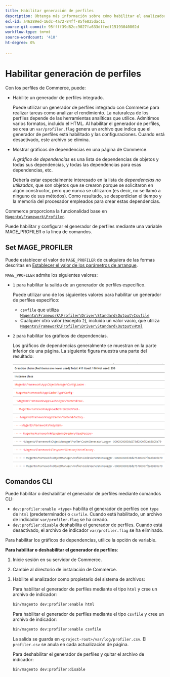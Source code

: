 ```yaml
---
title: Habilitar generación de perfiles
description: Obtenga más información sobre cómo habilitar el analizador de imágenes para utilizarlo con sus herramientas analíticas.
exl-id: a46289ed-16dc-4a72-84ff-85fe825dac11
source-git-commit: 95ffff39d82cc9027fa633dffedf15193040802d
workflow-type: tm+mt
source-wordcount: '410'
ht-degree: 0%

---
```


# Habilitar generación de perfiles

Con los perfiles de Commerce, puede:

- Habilite un generador de perfiles integrado.

  Puede utilizar un generador de perfiles integrado con Commerce para realizar tareas como analizar el rendimiento. La naturaleza de los perfiles depende de las herramientas analíticas que utilice. Admitimos varios formatos, incluido el HTML. Al habilitar el generador de perfiles, se crea un `var/profiler.flag` genera un archivo que indica que el generador de perfiles está habilitado y las configuraciones. Cuando está desactivado, este archivo se elimina.

- Mostrar gráficos de dependencias en una página de Commerce.

  A _gráfico de dependencias_ es una lista de dependencias de objetos y todas sus dependencias, y todas las dependencias para esas dependencias, etc.

  Debería estar especialmente interesado en la lista de _dependencias no utilizadas_, que son objetos que se crearon porque se solicitaron en algún constructor, pero que nunca se utilizaron (es decir, no se llamó a ninguno de sus métodos). Como resultado, se desperdician el tiempo y la memoria del procesador empleados para crear estas dependencias.

Commerce proporciona la funcionalidad base en [`Magento\Framework\Profiler`][profiler].

Puede habilitar y configurar el generador de perfiles mediante una variable MAGE_PROFILER o la línea de comandos.

## Set MAGE_PROFILER

Puede establecer el valor de `MAGE_PROFILER` de cualquiera de las formas descritas en [Establecer el valor de los parámetros de arranque](../bootstrap/set-parameters.md).

`MAGE_PROFILER` admite los siguientes valores:

- `1` para habilitar la salida de un generador de perfiles específico.

  Puede utilizar uno de los siguientes valores para habilitar un generador de perfiles específico:

   - `csvfile` que utiliza [`Magento\Framework\Profiler\Driver\Standard\Output\Csvfile`][csvfile]
   - Cualquier otro valor (excepto `2`), incluido un valor vacío, que utiliza [`Magento\Framework\Profiler\Driver\Standard\Output\Html`][html]

- `2` para habilitar los gráficos de dependencias.

  Los gráficos de dependencias generalmente se muestran en la parte inferior de una página. La siguiente figura muestra una parte del resultado:

  ![Gráficos de dependencias](../../assets/configuration/depend-graphs.png)

## Comandos CLI

Puede habilitar o deshabilitar el generador de perfiles mediante comandos CLI:

- `dev:profiler:enable <type>` habilita el generador de perfiles con `type` de `html` (predeterminado) o `csvfile`. Cuando está habilitado, un archivo de indicador `var/profiler.flag` se ha creado.
- `dev:profiler:disable` deshabilita el generador de perfiles. Cuando está desactivado, el archivo de indicador `var/profiler.flag` se ha eliminado.

Para habilitar los gráficos de dependencias, utilice la opción de variable.

**Para habilitar o deshabilitar el generador de perfiles**:

1. Inicie sesión en su servidor de Commerce.
1. Cambie al directorio de instalación de Commerce.
1. Habilite el analizador como propietario del sistema de archivos:

   Para habilitar el generador de perfiles mediante el tipo `html` y cree un archivo de indicador:

   ```bash
   bin/magento dev:profiler:enable html
   ```

   Para habilitar el generador de perfiles mediante el tipo `csvfile` y cree un archivo de indicador:

   ```bash
   bin/magento dev:profiler:enable csvfile
   ```

   La salida se guarda en `<project-root>/var/log/profiler.csv`. El `profiler.csv` se anula en cada actualización de página.

   Para deshabilitar el generador de perfiles y quitar el archivo de indicador:

   ```bash
   bin/magento dev:profiler:disable
   ```

<!-- link definitions -->

[csvfile]: https://github.com/magento/magento2/blob/2.4/lib/internal/Magento/Framework/Profiler/Driver/Standard/Output/Csvfile.php
[html]: https://github.com/magento/magento2/blob/2.4/lib/internal/Magento/Framework/Profiler/Driver/Standard/Output/Html.php
[profiler]: https://github.com/magento/magento2/blob/2.4/lib/internal/Magento/Framework/Profiler.php
